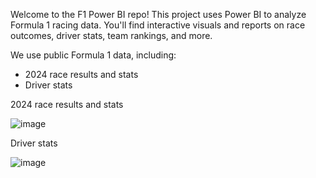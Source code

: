 Welcome to the F1 Power BI repo! This project uses Power BI to analyze Formula 1 racing data. You'll find interactive visuals and reports on race outcomes, driver stats, team rankings, and more.

We use public Formula 1 data, including:
- 2024 race results and stats
- Driver stats

</h1> 2024 race results and stats

![image](https://github.com/user-attachments/assets/4355a72e-7590-4c9d-9c85-57bba7e5ebc0)

</h1> Driver stats

![image](https://github.com/user-attachments/assets/923c6c2a-cd32-4409-9fa2-9cff9eed07ad)
